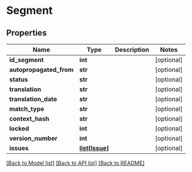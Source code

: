 # Segment

## Properties
Name | Type | Description | Notes
------------ | ------------- | ------------- | -------------
**id_segment** | **int** |  | [optional] 
**autopropagated_from** | **str** |  | [optional] 
**status** | **str** |  | [optional] 
**translation** | **str** |  | [optional] 
**translation_date** | **str** |  | [optional] 
**match_type** | **str** |  | [optional] 
**context_hash** | **str** |  | [optional] 
**locked** | **int** |  | [optional] 
**version_number** | **int** |  | [optional] 
**issues** | [**list[Issue]**](Issue.md) |  | [optional] 

[[Back to Model list]](../README.md#documentation-for-models) [[Back to API list]](../README.md#documentation-for-api-endpoints) [[Back to README]](../README.md)

